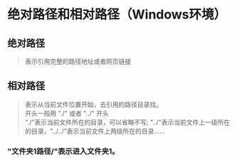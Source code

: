 # 绝对路径和相对路径（Windows环境）
## 绝对路径
> 表示引用完整的路径地址或者网页链接

## 相对路径
> 表示从当前文件位置开始，去引用的路径目录找。<br/>
> 开头一般用 "./" 或者 "../" 开头<br/>
> "./"表示当前文件所在的目录，可以省略不写; "../"表示当前文件上一级所在的目录，"../../"表示当前文件上两级所在的目录……

### "文件夹1路径/"表示进入文件夹1。

